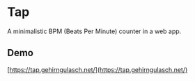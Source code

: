 # Tap

A minimalistic BPM (Beats Per Minute) counter in a web app.

## Demo

[https://tap.gehirngulasch.net/](https://tap.gehirngulasch.net/)
